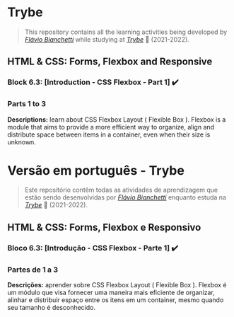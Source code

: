 # Trybe

> This repository contains all the learning activities being developed by _[Flávio Bianchetti](https://www.linkedin.com/in/flaviobianchetti/)_ while studying at _[Trybe](https://www.betrybe.com/)_ :rocket: (2021-2022).

## HTML & CSS: Forms, Flexbox and Responsive


### Block 6.3: [Introduction - CSS Flexbox - Part 1] :heavy_check_mark:

### Parts 1 to 3

**Descriptions:** learn about CSS Flexbox Layout ( Flexible Box ). Flexbox is a module that aims to provide a more efficient way to organize, align and distribute space between items in a container, even when their size is unknown.

# Versão em português - Trybe

> Este repositório contêm todas as atividades de aprendizagem que estão sendo desenvolvidas por  _[Flávio Bianchetti](https://www.linkedin.com/in/flaviobianchetti/)_ enquanto estuda na _[Trybe](https://www.betrybe.com/)_ :rocket: (2021-2022).

## HTML & CSS: Forms, Flexbox e Responsivo


### Bloco 6.3: [Introdução - CSS Flexbox - Parte 1] :heavy_check_mark:

### Partes de 1 a 3

**Descrições:**  aprender sobre CSS Flexbox Layout ( Flexible Box ). Flexbox é um módulo que visa fornecer uma maneira mais eficiente de organizar, alinhar e distribuir espaço entre os itens em um container, mesmo quando seu tamanho é desconhecido.